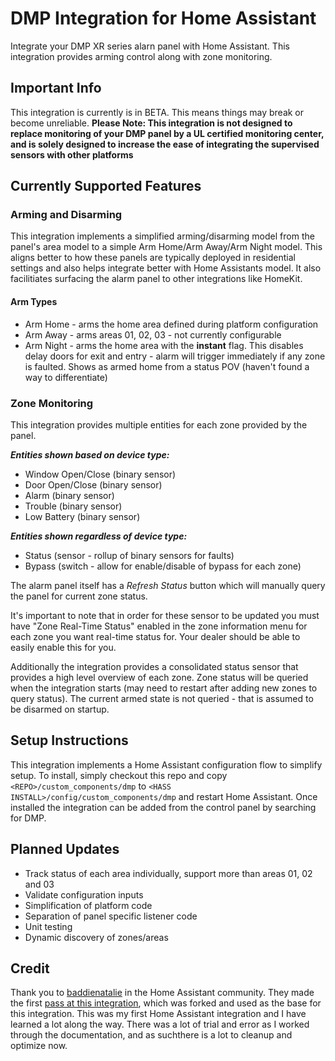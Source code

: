# DMP Integration for Home Assistant

Integrate your DMP XR series alarn panel with Home Assistant. This integration provides arming control along with zone monitoring. 

## Important Info
This integration is currently is in BETA. This means things may break or become unreliable. **Please Note: This integration is not designed to replace monitoring of your DMP panel by a UL certified monitoring center, and is solely designed to increase the ease of integrating the supervised sensors with other platforms**

## Currently Supported Features

### Arming and Disarming
This integration implements a simplified arming/disarming model from the panel's area model to a simple Arm Home/Arm Away/Arm Night model. This aligns better to how these panels are typically deployed in residential settings and also helps integrate better with Home Assistants model. It also facilitiates surfacing the alarm panel to other integrations like HomeKit.

#### Arm Types
* Arm Home - arms the home area defined during platform configuration
* Arm Away - arms areas 01, 02, 03 - not currently configurable 
* Arm Night - arms the home area with the **instant** flag. This disables delay doors for exit and entry - alarm will trigger immediately if any zone is faulted. Shows as armed home from a status POV (haven't found a way to differentiate)

### Zone Monitoring
This integration provides multiple entities for each zone provided by the panel. 

___Entities shown based on device type:___
* Window Open/Close (binary sensor)
* Door Open/Close (binary sensor)
* Alarm (binary sensor)
* Trouble (binary sensor)
* Low Battery (binary sensor)

___Entities shown regardless of device type:___
* Status (sensor - rollup of binary sensors for faults)
* Bypass (switch - allow for enable/disable of bypass for each zone)

The alarm panel itself has a *Refresh Status* button which will manually query the panel for current zone status. 

It's important to note that in order for these sensor to be updated you must have "Zone Real-Time Status" enabled in the zone information menu for each zone you want real-time status for. Your dealer should be able to easily enable this for you. 

Additionally the integration provides a consolidated status sensor that provides a high level overview of each zone. Zone status will be queried when the integration starts (may need to restart after adding new zones to query status). The current armed state is not queried - that is assumed to be disarmed on startup. 

## Setup Instructions
This integration implements a Home Assistant configuration flow to simplify setup. To install, simply checkout this repo and copy `<REPO>/custom_components/dmp` to `<HASS INSTALL>/config/custom_components/dmp` and restart Home Assistant. Once installed the integration can be added from the control panel by searching for DMP.

## Planned Updates
* Track status of each area individually, support more than areas 01, 02 and 03
* Validate configuration inputs
* Simplification of platform code
* Separation of panel specific listener code
* Unit testing
* Dynamic discovery of zones/areas

## Credit
Thank you to [baddienatalie](https://community.home-assistant.io/u/baddienatalie/summary) in the Home Assistant community. They made the first [pass at this integration](https://git.natnat.xyz/hass-dmp-integration/dmp), which was forked and used as the base for this integration. This was my first Home Assistant integration and I have learned a lot along the way. There was a lot of trial and error as I worked through the documentation, and as suchthere is a lot to cleanup and optimize now. 